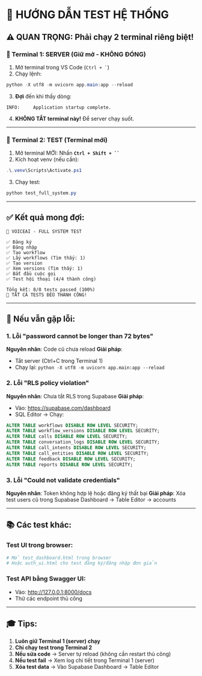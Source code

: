 # 🧪 HƯỚNG DẪN TEST HỆ THỐNG

## ⚠️ QUAN TRỌNG: Phải chạy 2 terminal riêng biệt!

### 📍 Terminal 1: SERVER (Giữ mở - KHÔNG ĐÓNG)

1. Mở terminal trong VS Code (`` Ctrl + ` ``)
2. Chạy lệnh:
```powershell
python -X utf8 -m uvicorn app.main:app --reload
```

3. **Đợi** đến khi thấy dòng:
```
INFO:     Application startup complete.
```

4. **KHÔNG TẮT terminal này!** Để server chạy suốt.

---

### 📍 Terminal 2: TEST (Terminal mới)

1. Mở terminal MỚI: Nhấn **`Ctrl + Shift + `` `** 
2. Kích hoạt venv (nếu cần):
```powershell
.\.venv\Scripts\Activate.ps1
```

3. Chạy test:
```powershell
python test_full_system.py
```

---

## ✅ Kết quả mong đợi:

```
🚀 VOICEAI - FULL SYSTEM TEST

✅ Đăng ký
✅ Đăng nhập
✅ Tạo workflow
✅ Lấy workflows (Tìm thấy: 1)
✅ Tạo version
✅ Xem versions (Tìm thấy: 1)
✅ Bắt đầu cuộc gọi
✅ Test hội thoại (4/4 thành công)

Tổng kết: 8/8 tests passed (100%)
🎉 TẤT CẢ TESTS ĐỀU THÀNH CÔNG!
```

---

## 🔧 Nếu vẫn gặp lỗi:

### 1. Lỗi "password cannot be longer than 72 bytes"
**Nguyên nhân**: Code cũ chưa reload
**Giải pháp**: 
- Tắt server (Ctrl+C trong Terminal 1)
- Chạy lại: `python -X utf8 -m uvicorn app.main:app --reload`

### 2. Lỗi "RLS policy violation"
**Nguyên nhân**: Chưa tắt RLS trong Supabase
**Giải pháp**:
- Vào: https://supabase.com/dashboard
- SQL Editor → Chạy:
```sql
ALTER TABLE workflows DISABLE ROW LEVEL SECURITY;
ALTER TABLE workflow_versions DISABLE ROW LEVEL SECURITY;
ALTER TABLE calls DISABLE ROW LEVEL SECURITY;
ALTER TABLE conversation_logs DISABLE ROW LEVEL SECURITY;
ALTER TABLE call_intents DISABLE ROW LEVEL SECURITY;
ALTER TABLE call_entities DISABLE ROW LEVEL SECURITY;
ALTER TABLE feedback DISABLE ROW LEVEL SECURITY;
ALTER TABLE reports DISABLE ROW LEVEL SECURITY;
```

### 3. Lỗi "Could not validate credentials"
**Nguyên nhân**: Token không hợp lệ hoặc đăng ký thất bại
**Giải pháp**: Xóa test users cũ trong Supabase Dashboard → Table Editor → accounts

---

## 📚 Các test khác:

### Test UI trong browser:
```powershell
# Mở test_dashboard.html trong browser
# Hoặc auth_ui.html cho test đăng ký/đăng nhập đơn giản
```

### Test API bằng Swagger UI:
- Vào: http://127.0.0.1:8000/docs
- Thử các endpoint thủ công

---

## 🎓 Tips:

1. **Luôn giữ Terminal 1 (server) chạy**
2. **Chỉ chạy test trong Terminal 2**
3. **Nếu sửa code** → Server tự reload (không cần restart thủ công)
4. **Nếu test fail** → Xem log chi tiết trong Terminal 1 (server)
5. **Xóa test data** → Vào Supabase Dashboard → Table Editor
